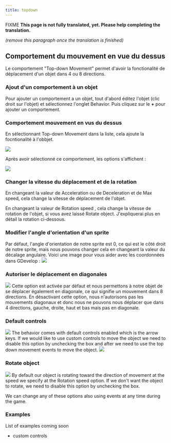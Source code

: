 ```yaml
---
title: topdown
---
```

FIXME **This page is not fully translated, yet. Please help completing the translation.**

*(remove this paragraph once the translation is finished)*

## Comportement du mouvement en vue du dessus

Le comportement "Top-down Movement" permet d'avoir la fonctionalité de déplacement d'un objet dans 4 ou 8 directions.

### Ajout d'un comportement à un objet

Pour ajouter un comportement a un objet, tout d'abord éditez l'objet (clic droit sur l'objet) et sélectionnez l'onglet Behavior. Puis cliquez sur le **+** pour ajouter un comportement.

### Comportement mouvement en vus du dessus

En sélectionnant Top-down Movement dans la liste, cela ajoute la focntionalité à l'obbjet.

![](/gdevelop5/behaviors/top-down-movement-behav-inlist.png)

Après avoir sélectionné ce comportement, les options s'affichent :

![](/gdevelop5/behaviors/topdown-movement-options.png)

### Changer la vitesse du déplacement et de la rotation

En changeant la valeur de Acceleration ou de Deceleration et de Max speed, cela change la vitesse de déplacement de l'objet.

En changeant la valeur de Rotation speed , cela change la vitesse de rotation de l'objet, si vous avez laissé Rotate object. J'expliquerai plus en détail la rotation ci-dessous.

### Modifier l'angle d'orientation d'un sprite

Par défaut, l'angle d'orientation de notre sprite est 0, ce qui est le côté droit de notre sprite, mais nous pouvons changer cela en changeant la valeur du décalage angulaire. Voici une image pour vous aider avec les coordonnées dans GDevelop : ![](/gdevelop5/behaviors/gdevelop_co.png)

### Autoriser le déplacement en diagonales

![](/gdevelop5/behaviors/allow-diagonals-box.png) Cette option est activée par défaut et nous permettons à notre objet de se déplacer également en diagonale, ce qui signifie un mouvement dans 8 directions. En désactivant cette option, nous n'autorisons pas les mouvements diagonaux et donc nous ne pouvons nous déplacer que dans 4 directions, gauche, droite, haut et bas mais pas en diagonale.

### Default controls

![](/gdevelop5/behaviors/top-down-movement-default-controls-box.png) The behavior comes with default controls enabled which is the arrow keys. If we would like to use custom controls to move the object we need to disable this option by unchecking the box and after we need to use the top down movement events to move the object. ![](/gdevelop5/behaviors/top-down-movement-events.png)

### Rotate object

![](/gdevelop5/behaviors/top-down-movement-rotateobject-box.png) By default our object is rotating toward the direction of movement at the speed we specify at the Rotation speed option. If we don't want the object to rotate, we need to disable this option by unchecking the box.

We can change any of these options also using events at any time during the game.

### Examples

List of examples coming soon

- custom controls
